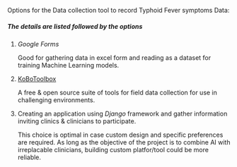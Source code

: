 Options for the Data collection tool to record Typhoid Fever symptoms Data:

##### *The details are listed followed by the options*

1. *Google Forms*
    
    Good for gathering data in excel form and reading as a dataset for training Machine Learning models.
2. [KoBoToolbox](https://github.com/kobotoolbox/)
    
    A free & open source suite of tools for field data collection for use in challenging environments.
3. Creating an application using *Django* framework and gather information inviting clinics & clinicians to participate.
    
    This choice is optimal in case custom design and specific preferences are required.
    As long as the objective of the project is to combine AI with irreplacable clinicians, building custom platfor/tool could be more reliable.


